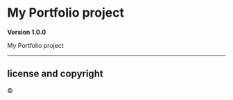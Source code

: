 # My Portfolio project

**Version 1.0.0**

My Portfolio project

---

## license and copyright

<span>&#169;</span>
